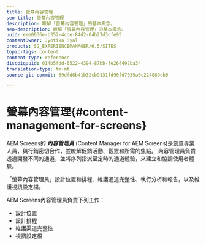 ```yaml
---
title: 螢幕內容管理
seo-title: 螢幕內容管理
description: 瞭解「螢幕內容管理」的基本概念。
seo-description: 瞭解「螢幕內容管理」的基本概念。
uuid: eee0036e-b352-4cde-84d2-04b27d3dfe95
contentOwner: Jyotika Syal
products: SG_EXPERIENCEMANAGER/6.5/SITES
topic-tags: content
content-type: reference
discoiquuid: 014b5fdd-6522-4394-87bb-fe264492ba34
translation-type: tm+mt
source-git-commit: 69dfd6b41b32cb9131fd90fd7039a0c224889db5

---
```



# 螢幕內容管理{#content-management-for-screens}

AEM Screens的 ***內容管理員*** (Content Manager for AEM Screens)是創意專業人員，與行銷密切合作，並瞭解促銷活動、觀眾和所需的焦點。 內容管理員負責透過開發不同的通道，並將序列指派至定時的通道體驗，來建立和協調使用者體驗。

「螢幕內容管理員」設計位置和排程、維護通道完整性、執行分析和報告，以及維護視訊設定檔。

AEM Screens內容管理員負責下列工作：

* 設計位置
* 設計排程
* 維護渠道完整性
* 視訊設定檔


